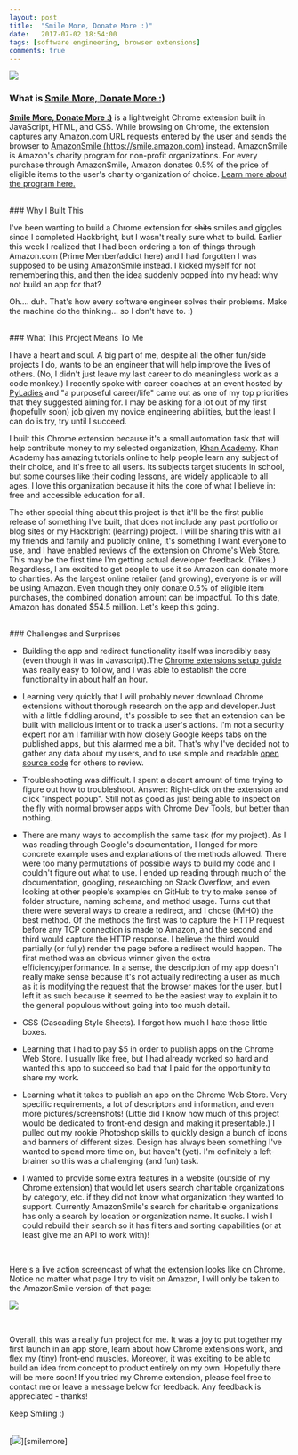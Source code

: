 ```yaml
---
layout: post
title:  "Smile More, Donate More :)"
date:   2017-07-02 18:54:00
tags: [software engineering, browser extensions]
comments: true
---
```



[<img src="https://raw.githubusercontent.com/jttyeung/smile-more-donate-more/master/screenshots/smilemore-1400x560.png" class="img-responsive center-block" />][smilemore]
<br>

### What is [Smile More, Donate More :)][smilemore]

**[Smile More, Donate More :)][smilemore]** is a lightweight Chrome extension built in JavaScript, HTML, and CSS. While browsing on Chrome, the extension captures any Amazon.com URL requests entered by the user and sends the browser to [AmazonSmile (https://smile.amazon.com)][smile] instead. AmazonSmile is Amazon's charity program for non-profit organizations. For every purchase through AmazonSmile, Amazon donates 0.5% of the price of eligible items to the user's charity organization of choice. [Learn more about the program here.][smile-program]


<br>
### Why I Built This

I've been wanting to build a Chrome extension for ~~shits~~ smiles and giggles since I completed Hackbright, but I wasn't really sure what to build. Earlier this week I realized that I had been ordering a ton of things through Amazon.com (Prime Member/addict here) and I had forgotten I was supposed to be using AmazonSmile instead. I kicked myself for not remembering this, and then the idea suddenly popped into my head: why not build an app for that?

Oh.... duh. That's how every software engineer solves their problems. Make the machine do the thinking... so I don't have to. :)


<br>
### What This Project Means To Me

I have a heart and soul. A big part of me, despite all the other fun/side projects I do, wants to be an engineer that will help improve the lives of others. (No, I didn't just leave my last career to do meaningless work as a code monkey.) I recently spoke with career coaches at an event hosted by [PyLadies][pyladies] and "a purposeful career/life" came out as one of my top priorities that they suggested aiming for. I may be asking for a lot out of my first (hopefully soon) job given my novice engineering abilities, but the least I can do is try, try until I succeed.

I built this Chrome extension because it's a small automation task that will help contribute money to my selected organization, [Khan Academy][khan]. Khan Academy has amazing tutorials online to help people learn any subject of their choice, and it's free to all users. Its subjects target students in school, but some courses like their coding lessons, are widely applicable to all ages. I love this organization because it hits the core of what I believe in: free and accessible education for all.

The other special thing about this project is that it'll be the first public release of something I've built, that does not include any past portfolio or blog sites or my Hackbright (learning) project. I will be sharing this with all my friends and family and publicly online, it's something I want everyone to use, and I have enabled reviews of the extension on Chrome's Web Store. This may be the first time I'm getting actual developer feedback. (Yikes.) Regardless, I am excited to get people to use it so Amazon can donate more to charities. As the largest online retailer (and growing), everyone is or will be using Amazon. Even though they only donate 0.5% of eligible item purchases, the combined donation amount can be impactful. To this date, Amazon has donated $54.5 million. Let's keep this going.


<br>
### Challenges and Surprises

- Building the app and redirect functionality itself was incredibly easy (even though it was in Javascript).The [Chrome extensions setup guide][chrome setup] was really easy to follow, and I was able to establish the core functionality in about half an hour.

- Learning very quickly that I will probably never download Chrome extensions without thorough research on the app and developer.Just with a little fiddling around, it's possible to see that an extension can be built with malicious intent or to track a user's actions. I'm not a security expert nor am I familiar with how closely Google keeps tabs on the published apps, but this alarmed me a bit. That's why I've decided not to gather any data about my users, and to use simple and readable [open source code][github] for others to review.

- Troubleshooting was difficult. I spent a decent amount of time trying to figure out how to troubleshoot. Answer: Right-click on the extension and click "inspect popup". Still not as good as just being able to inspect on the fly with normal browser apps with Chrome Dev Tools, but better than nothing.

- There are many ways to accomplish the same task (for my project). As I was reading through Google's documentation, I longed for more concrete example uses and explanations of the methods allowed. There were too many permutations of possible ways to build my code and I couldn't figure out what to use. I ended up reading through much of the documentation, googling, researching on Stack Overflow, and even looking at other people's examples on GitHub to try to make sense of folder structure, naming schema, and method usage. Turns out that there were several ways to create a redirect, and I chose (IMHO) the best method. Of the methods the first was to capture the HTTP request before any TCP connection is made to Amazon, and the second and third would capture the HTTP response. I believe the third would partially (or fully) render the page before a redirect would happen. The first method was an obvious winner given the extra efficiency/performance. In a sense, the description of my app doesn't really make sense because it's not actually redirecting a user as much as it is modifying the request that the browser makes for the user, but I left it as such because it seemed to be the easiest way to explain it to the general populous without going into too much detail.

- CSS (Cascading Style Sheets). I forgot how much I hate those little boxes.

- Learning that I had to pay $5 in order to publish apps on the Chrome Web Store. I usually like free, but I had already worked so hard and wanted this app to succeed so bad that I paid for the opportunity to share my work.

- Learning what it takes to publish an app on the Chrome Web Store. Very specific requirements, a lot of descriptors and information, and even more pictures/screenshots! (Little did I know how much of this project would be dedicated to front-end design and making it presentable.) I pulled out my rookie Photoshop skills to quickly design a bunch of icons and banners of different sizes. Design has always been something I've wanted to spend more time on, but haven't (yet). I'm definitely a left-brainer so this was a challenging (and fun) task.

- I wanted to provide some extra features in a website (outside of my Chrome extension) that would let users search charitable organizations by category, etc. if they did not know what organization they wanted to support. Currently AmazonSmile's search for charitable organizations has only a search by location or organization name. It sucks. I wish I could rebuild their search so it has filters and sorting capabilities (or at least give me an API to work with)!

<br>

Here's a live action screencast of what the extension looks like on Chrome. Notice no matter what page I try to visit on Amazon, I will only be taken to the AmazonSmile version of that page:
<br>

[<img src="https://github.com/jttyeung/smile-more-donate-more/blob/master/screenshots/smilemore-screencast.gif?raw=true" class="img-responsive center-block" />][smilemore]

<br>

Overall, this was a really fun project for me. It was a joy to put together my first launch in an app store, learn about how Chrome extensions work, and flex my (tiny) front-end muscles. Moreover, it was exciting to be able to build an idea from concept to product entirely on my own. Hopefully there will be more soon! If you tried my Chrome extension, please feel free to contact me or leave a message below for feedback. Any feedback is appreciated - thanks!

Keep Smiling :)

<br>
[<img src="https://raw.githubusercontent.com/jttyeung/smile-more-donate-more/master/chrome-opera-extension/icons/smilemore128.png" class="img-responsive" />][smilemore]


[smilemore]: https://chrome.google.com/webstore/detail/smile-more-donate-more/lbicnnogjkpfkhokabdopjibhlcejhop?hl=en-US&gl=US
[pyladies]: http://www.pyladies.com/
[smile]: https://smile.amazon.com
[smile-program]: https://smile.amazon.com/gp/chpf/about/ref=smi_se_rspo_laas_aas
[khan]: https://www.khanacademy.org/
[chrome setup]: https://developer.chrome.com/extensions/getstarted
[github]: https://github.com/jttyeung/smile-more-donate-more
